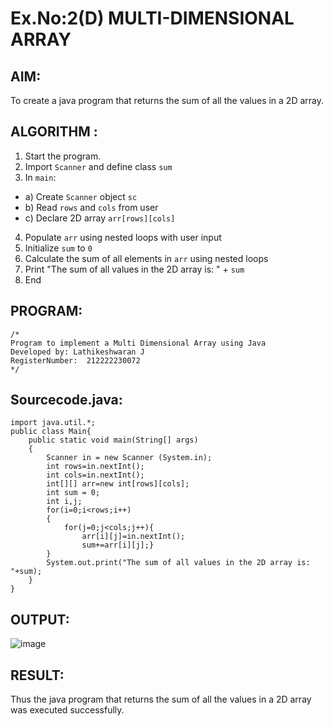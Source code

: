 # Ex.No:2(D) MULTI-DIMENSIONAL ARRAY

## AIM:
To create a java program that returns the sum of all the values in a 2D array.

## ALGORITHM :
1.	Start the program.
2.	Import `Scanner` and define class `sum`
3.	In `main`:
-	a) Create `Scanner` object `sc`
-	b) Read `rows` and `cols` from user
-	c) Declare 2D array `arr[rows][cols]`
4.	Populate `arr` using nested loops with user input
5.	Initialize `sum` to `0`
6.	Calculate the sum of all elements in `arr` using nested loops
7.	Print "The sum of all values in the 2D array is: " + `sum`
8.	End



## PROGRAM:
 ```
/*
Program to implement a Multi Dimensional Array using Java
Developed by: Lathikeshwaran J
RegisterNumber:  212222230072
*/
```

## Sourcecode.java:

```
import java.util.*;
public class Main{
    public static void main(String[] args)
    {
        Scanner in = new Scanner (System.in);
        int rows=in.nextInt();
        int cols=in.nextInt();
        int[][] arr=new int[rows][cols];
        int sum = 0;
        int i,j;
        for(i=0;i<rows;i++)
        {
            for(j=0;j<cols;j++){
                arr[i][j]=in.nextInt();
                sum+=arr[i][j];}
        }
        System.out.print("The sum of all values in the 2D array is: "+sum);
    }
}
```





## OUTPUT:
![image](https://github.com/user-attachments/assets/1336adb2-ec70-4054-b56f-08efacf8267b)



## RESULT:
Thus the java program that returns the sum of all the values in a 2D array was executed successfully.


